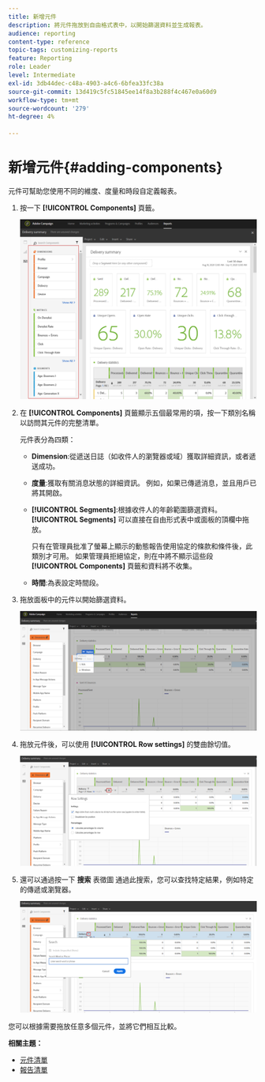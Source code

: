 ```yaml
---
title: 新增元件
description: 將元件拖放到自由格式表中，以開始篩選資料並生成報表。
audience: reporting
content-type: reference
topic-tags: customizing-reports
feature: Reporting
role: Leader
level: Intermediate
exl-id: 3db44dec-c48a-4903-a4c6-6bfea33fc38a
source-git-commit: 13d419c5fc51845ee14f8a3b288f4c467e0a60d9
workflow-type: tm+mt
source-wordcount: '279'
ht-degree: 4%

---
```


# 新增元件{#adding-components}

元件可幫助您使用不同的維度、度量和時段自定義報表。

1. 按一下 **[!UICONTROL Components]** 頁籤。

   ![](assets/dynamic_report_components.png)

1. 在 **[!UICONTROL Components]** 頁籤顯示五個最常用的項，按一下類別名稱以訪問其元件的完整清單。

   元件表分為四類：

   * **Dimension**:從遞送日誌（如收件人的瀏覽器或域）獲取詳細資訊，或者遞送成功。
   * **度量**:獲取有關消息狀態的詳細資訊。 例如，如果已傳遞消息，並且用戶已將其開啟。
   * **[!UICONTROL Segments]**:根據收件人的年齡範圍篩選資料。 **[!UICONTROL Segments]** 可以直接在自由形式表中或面板的頂欄中拖放。

      只有在管理員批准了螢幕上顯示的動態報告使用協定的條款和條件後，此類別才可用。 如果管理員拒絕協定，則在中將不顯示這些段 **[!UICONTROL Components]** 頁籤和資料將不收集。

   * **時間**:為表設定時間段。

1. 拖放面板中的元件以開始篩選資料。

   ![](assets/dynamic_report_components_2.png)

1. 拖放元件後，可以使用 **[!UICONTROL Row settings]** 的雙曲餘切值。

   ![](assets/dynamic_report_components_3.png)

1. 還可以通過按一下 **搜索** 表徵圖 通過此搜索，您可以查找特定結果，例如特定的傳遞或瀏覽器。

   ![](assets/dynamic_report_components_4.png)

您可以根據需要拖放任意多個元件，並將它們相互比較。

**相關主題：**

* [元件清單](../../reporting/using/list-of-components-.md)
* [報告清單](../../reporting/using/defining-the-report-period.md)
